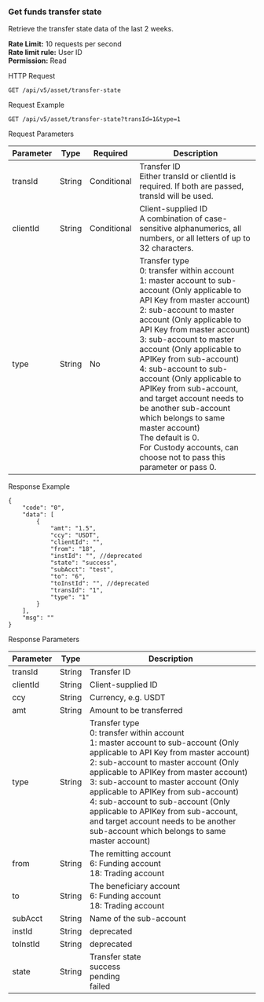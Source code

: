 ### Get funds transfer state
Retrieve the transfer state data of the last 2 weeks.

**Rate Limit:** 10 requests per second  
**Rate limit rule:** User ID  
**Permission:** Read

HTTP Request
```
GET /api/v5/asset/transfer-state
```

Request Example
```
GET /api/v5/asset/transfer-state?transId=1&type=1
```

Request Parameters

| Parameter | Type | Required | Description |
|-----------|------|----------|-------------|
| transId | String | Conditional | Transfer ID<br>Either transId or clientId is required. If both are passed, transId will be used. |
| clientId | String | Conditional | Client-supplied ID<br>A combination of case-sensitive alphanumerics, all numbers, or all letters of up to 32 characters. |
| type | String | No | Transfer type<br>0: transfer within account<br>1: master account to sub-account (Only applicable to API Key from master account)<br>2: sub-account to master account (Only applicable to API Key from master account)<br>3: sub-account to master account (Only applicable to APIKey from sub-account)<br>4: sub-account to sub-account (Only applicable to APIKey from sub-account, and target account needs to be another sub-account which belongs to same master account)<br>The default is 0.<br>For Custody accounts, can choose not to pass this parameter or pass 0. |

Response Example
```
{
    "code": "0",
    "data": [
        {
            "amt": "1.5",
            "ccy": "USDT",
            "clientId": "",
            "from": "18",
            "instId": "", //deprecated
            "state": "success",
            "subAcct": "test",
            "to": "6",
            "toInstId": "", //deprecated
            "transId": "1",
            "type": "1"
        }
    ],
    "msg": ""
}
```

Response Parameters

| Parameter | Type | Description |
|-----------|------|-------------|
| transId | String | Transfer ID |
| clientId | String | Client-supplied ID |
| ccy | String | Currency, e.g. USDT |
| amt | String | Amount to be transferred |
| type | String | Transfer type<br>0: transfer within account<br>1: master account to sub-account (Only applicable to API Key from master account)<br>2: sub-account to master account (Only applicable to APIKey from master account)<br>3: sub-account to master account (Only applicable to APIKey from sub-account)<br>4: sub-account to sub-account (Only applicable to APIKey from sub-account, and target account needs to be another sub-account which belongs to same master account) |
| from | String | The remitting account<br>6: Funding account<br>18: Trading account |
| to | String | The beneficiary account<br>6: Funding account<br>18: Trading account |
| subAcct | String | Name of the sub-account |
| instId | String | deprecated |
| toInstId | String | deprecated |
| state | String | Transfer state<br>success<br>pending<br>failed |

